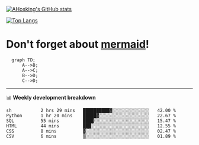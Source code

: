 [![AHosking's GitHub stats](https://github-readme-stats.vercel.app/api?username=ahosking&count_private=true&show_icons=true&theme=onedark&hide_rank=true&include_all_commits=true)](https://github.com/ahosking)

[![Top Langs](https://github-readme-stats.vercel.app/api/top-langs/?username=ahosking&layout=compact&theme=onedark)](https://github.com/ahosking)


# Don't forget about [mermaid](https://github.blog/2022-02-14-include-diagrams-markdown-files-mermaid/)!

```mermaid
  graph TD;
      A-->B;
      A-->C;
      B-->D;
      C-->D;
```
-------

📊 **Weekly development breakdown**

<!--START_SECTION:waka-->

```text
sh           2 hrs 29 mins   ██████████▓░░░░░░░░░░░░░░   42.00 %
Python       1 hr 20 mins    █████▓░░░░░░░░░░░░░░░░░░░   22.67 %
SQL          55 mins         ████░░░░░░░░░░░░░░░░░░░░░   15.47 %
HTML         44 mins         ███░░░░░░░░░░░░░░░░░░░░░░   12.55 %
CSS          8 mins          ▓░░░░░░░░░░░░░░░░░░░░░░░░   02.47 %
CSV          6 mins          ▒░░░░░░░░░░░░░░░░░░░░░░░░   01.89 %
```

<!--END_SECTION:waka-->
